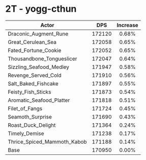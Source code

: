 # 2T - yogg-cthun
| Actor | DPS | Increase |
|---|:---:|:---:|
|Draconic_Augment_Rune|172120|0.68%|
|Great_Cerulean_Sea|172058|0.65%|
|Fated_Fortune_Cookie|172052|0.65%|
|Thousandbone_Tongueslicer|172047|0.64%|
|Sizzling_Seafood_Medley|171947|0.58%|
|Revenge_Served_Cold|171910|0.56%|
|Salt_Baked_Fishcake|171897|0.55%|
|Feisty_Fish_Sticks|171873|0.54%|
|Aromatic_Seafood_Platter|171818|0.51%|
|Filet_of_Fangs|171724|0.45%|
|Seamoth_Surprise|171690|0.43%|
|Roast_Duck_Delight|171364|0.24%|
|Timely_Demise|171238|0.17%|
|Thrice_Spiced_Mammoth_Kabob|171188|0.14%|
|Base|170950|0.00%|
